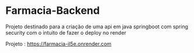 # Farmacia-Backend
Projeto destinado para a criação de uma api em java springboot com spring security com o intuito de fazer o deploy no render

Projeto : https://farmacia-il5e.onrender.com
